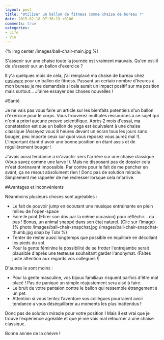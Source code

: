 ```yaml
---
layout: post
title: "Utiliser un ballon de fitness comme chaise de bureau ?"
date: 2015-02-18 07:36:19 +0100
comments: true
categories: 
- Life
- Vie
---
```

{% img center /images/ball-chair-main.jpg %}

S'asseoir sur une chaise toute la journée est vraiment mauvais. Qu'en est-il de s'asseoir sur un ballon d'exercice ?

Il y'a quelques mois de cela, j'ai remplacé ma chaise de bureau chez [easiware](easi-crm.com) pour un ballon de fitness. Passant un certain nombre d'heures à mon bureau je me demandais si cela aurait un impact positif sur ma position mais surtout... J'aime essayer des choses nouvelles !

<!-- more -->

#Santé

Je ne vais pas vous faire un article sur les bienfaits potentiels d'un ballon d'exercice pour le corps. Vous trouverez multiples ressources a ce sujet qui n'ont a priori aucune preuve scientifique. Après 2 mois d'essai, ma constatation est que un ballon de yoga est équivalent à une chaise classique (Asseyez vous 8 heures devant un écran tous les jours sans bouger, peu importe ceux sur quoi vous reposez vous aurez mal !). L'important étant d'avoir une bonne position en étant assis et de régulièrement bouger !

J'avais aussi tendance a m'avachir vers l'arrière sur une chaise classique (Vous savez comme une larve !). Mais ne disposant pas de dossier cela m'est dorénavant impossible. Par contre pour le fait de me pencher en avant, ça ne résout absolument rien ! Donc pas de solution miracle. Simplement me rappeler de me redresser lorsque cela m'arrive.

#Avantages et inconvénients

Néanmoins plusieurs choses sont agréables :

* Le fait de pouvoir jump en écoutant une musique entrainante en plein milieu de l'open-space
* Faire le pont (Etirer son dos par la même occasion) pour réfléchir... ou pas ! Bonus, un animal snappé dans son état naturel. (Clic sur l'image)<br>
{% photo /images/ball-chair-snapchat.jpg /images/ball-chair-snapchat-thumb.jpg snap by Tobi %}
* Tenter de rester aussi longtemps que possible en équilibre en décollant les pieds du sol.
* Pour la gente féminine la possibilité de se frotter l'entrejambe serait plausible d'après une testeuse souhaitant garder l'anonymat. (Faites juste attention aux regards vos collègues !)

D'autres le sont moins :

* Pour la gente masculine, vos bijoux familiaux risquent parfois d'être mal placé ! Pas de panique un simple réajustement sera aisé à faire.
* Le bruit de votre pantalon contre le ballon qui ressemble étrangement à un pet.
* Attention si vous tentez l’aventure vos collègues pourraient avoir tendance a vous déséquilibrer au moments les plus inattendus !

Donc pas de solution miracle pour votre position ! Mais il est vrai que je trouve l’expérience agréable et que je me vois mal retourner à une chaise classique.

Bonne année de la chèvre !
